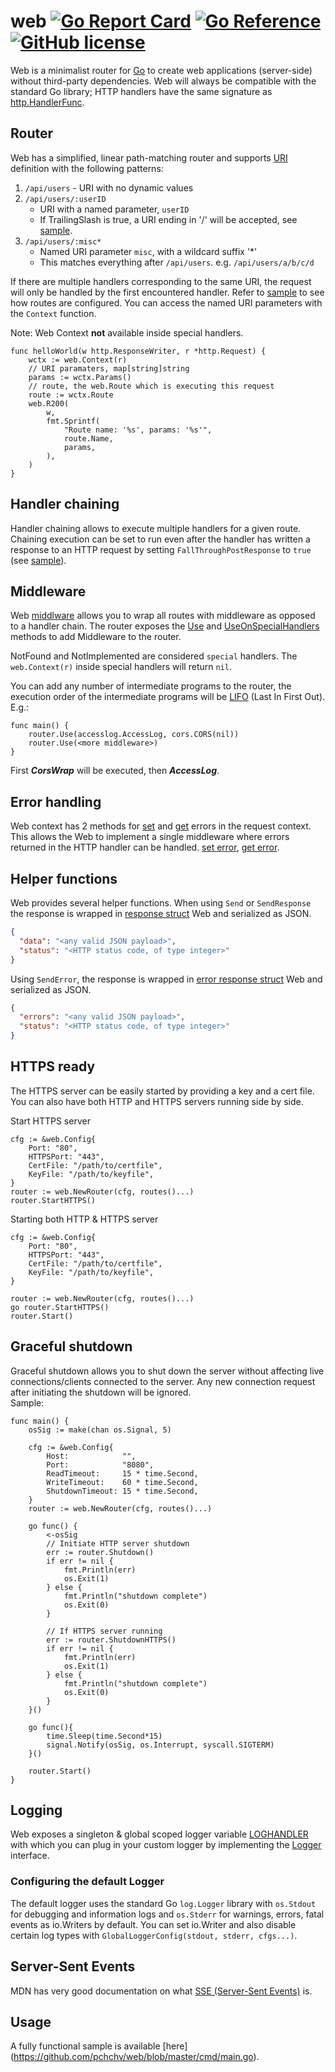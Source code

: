 # **web** [![Go Report Card](https://goreportcard.com/badge/github.com/pchchv/web)](https://goreportcard.com/report/github.com/pchchv/web) [![Go Reference](https://pkg.go.dev/badge/github.com/pchchv/web.svg)](https://pkg.go.dev/github.com/pchchv/web) [![GitHub license](https://img.shields.io/github/license/pchchv/web.svg)](https://github.com/pchchv/web/blob/master/LICENSE)

Web is a minimalist router for [Go](https://golang.org) to create web applications (server-side) without third-party dependencies. Web will always be compatible with the standard Go library; HTTP handlers have the same signature as [http.HandlerFunc](https://golang.org/pkg/net/http/#HandlerFunc).

## Router

Web has a simplified, linear path-matching router and supports [URI](https://developer.mozilla.org/en-US/docs/Glossary/URI) definition with the following patterns:

1. `/api/users` - URI with no dynamic values
2. `/api/users/:userID`
   - URI with a named parameter, `userID`
   - If TrailingSlash is true, a URI ending in '/' will be accepted, see [sample](https://github.com/pchchv/web#sample).
3. `/api/users/:misc*`
   - Named URI parameter `misc`, with a wildcard suffix '\*'
   - This matches everything after `/api/users`. e.g. `/api/users/a/b/c/d`

If there are multiple handlers corresponding to the same URI, the request will only be handled by the first encountered handler.
Refer to [sample](https://github.com/pchchv/web#sample) to see how routes are configured. You can access the named URI parameters with the `Context` function.

Note: Web Context **not** available inside special handlers.

```golang
func helloWorld(w http.ResponseWriter, r *http.Request) {
	wctx := web.Context(r)
	// URI paramaters, map[string]string
	params := wctx.Params()
	// route, the web.Route which is executing this request
	route := wctx.Route
	web.R200(
		w,
		fmt.Sprintf(
			"Route name: '%s', params: '%s'",
			route.Name,
			params,
		),
	)
}
```

## Handler chaining

Handler chaining allows to execute multiple handlers for a given route. Chaining execution can be set to run even after the handler has written a response to an HTTP request by setting `FallThroughPostResponse` to `true` (see [sample](https://github.com/pchchv/web/blob/master/cmd/main.go)).

## Middleware

Web [middlware](https://godoc.org/github.com/pchchv/web#Middleware) allows you to wrap all routes with middleware as opposed to a handler chain. The router exposes the [Use](https://godoc.org/github.com/pchchv/web#Router.Use) and [UseOnSpecialHandlers](https://godoc.org/github.com/pchchv/web#Router.UseOnSpecialHandlers) methods to add Middleware to the router.

NotFound and NotImplemented are considered `special` handlers. The `web.Context(r)` inside special handlers will return `nil`.

You can add any number of intermediate programs to the router, the execution order of the intermediate programs will be [LIFO](<https://en.wikipedia.org/wiki/Stack_(abstract_data_type)>) (Last In First Out). E.g.:

```golang
func main() {
	router.Use(accesslog.AccessLog, cors.CORS(nil))
	router.Use(<more middleware>)
}
```

First **_CorsWrap_** will be executed, then **_AccessLog_**.

## Error handling

Web context has 2 methods for [set](https://github.com/pchchv/web/blob/master/web.go) and [get](https://github.com/pchchv/web/blob/master/web.go) errors in the request context. This allows the Web to implement a single middleware where errors returned in the HTTP handler can be handled. [set error](https://github.com/pchchv/web/blob/master/cmd/main.go), [get error](https://github.com/pchchv/web/blob/master/cmd/main.go).

## Helper functions

Web provides several helper functions. When using `Send` or `SendResponse` the response is wrapped in [response struct](https://github.com/pchchv/web/blob/master/responses.go) Web and serialized as JSON.

```json
{
  "data": "<any valid JSON payload>",
  "status": "<HTTP status code, of type integer>"
}
```

Using `SendError`, the response is wrapped in [error response struct](https://github.com/pchchv/web/blob/master/responses.go) Web and serialized as JSON.

```json
{
  "errors": "<any valid JSON payload>",
  "status": "<HTTP status code, of type integer>"
}
```

## HTTPS ready

The HTTPS server can be easily started by providing a key and a cert file. You can also have both HTTP and HTTPS servers running side by side.

Start HTTPS server

```golang
cfg := &web.Config{
	Port: "80",
	HTTPSPort: "443",
	CertFile: "/path/to/certfile",
	KeyFile: "/path/to/keyfile",
}
router := web.NewRouter(cfg, routes()...)
router.StartHTTPS()
```

Starting both HTTP & HTTPS server

```golang
cfg := &web.Config{
	Port: "80",
	HTTPSPort: "443",
	CertFile: "/path/to/certfile",
	KeyFile: "/path/to/keyfile",
}

router := web.NewRouter(cfg, routes()...)
go router.StartHTTPS()
router.Start()
```

## Graceful shutdown

Graceful shutdown allows you to shut down the server without affecting live connections/clients connected to the server. Any new connection request after initiating the shutdown will be ignored.  
Sample:

```golang
func main() {
	osSig := make(chan os.Signal, 5)

	cfg := &web.Config{
		Host:            "",
		Port:            "8080",
		ReadTimeout:     15 * time.Second,
		WriteTimeout:    60 * time.Second,
		ShutdownTimeout: 15 * time.Second,
	}
	router := web.NewRouter(cfg, routes()...)

	go func() {
		<-osSig
		// Initiate HTTP server shutdown
		err := router.Shutdown()
		if err != nil {
			fmt.Println(err)
			os.Exit(1)
		} else {
			fmt.Println("shutdown complete")
			os.Exit(0)
		}

		// If HTTPS server running
		err := router.ShutdownHTTPS()
		if err != nil {
			fmt.Println(err)
			os.Exit(1)
		} else {
			fmt.Println("shutdown complete")
			os.Exit(0)
		}
	}()

	go func(){
		time.Sleep(time.Second*15)
		signal.Notify(osSig, os.Interrupt, syscall.SIGTERM)
	}()

	router.Start()
}
```

## Logging

Web exposes a singleton & global scoped logger variable [LOGHANDLER](https://godoc.org/github.com/pchchv/web#Logger) with which you can plug in your custom logger by implementing the [Logger](https://godoc.org/github.com/pchchv/web#Logger) interface.

### Configuring the default Logger

The default logger uses the standard Go `log.Logger` library with `os.Stdout` for debugging and information logs and `os.Stderr` for warnings, errors, fatal events as io.Writers by default. You can set io.Writer and also disable certain log types with `GlobalLoggerConfig(stdout, stderr, cfgs...)`.

## Server-Sent Events

MDN has very good documentation on what [SSE (Server-Sent Events)](https://developer.mozilla.org/en-US/docs/Web/API/Server-sent_events/Using_server-sent_events) is.

## Usage

A fully functional sample is available [here] (https://github.com/pchchv/web/blob/master/cmd/main.go).